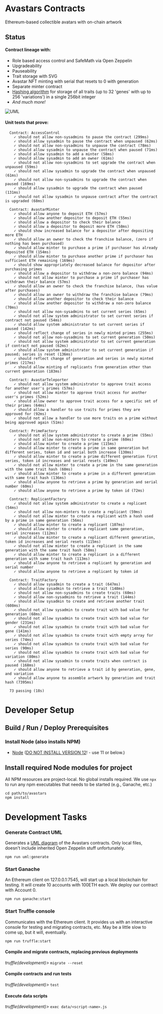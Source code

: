 # Avastars Contracts
Ethereum-based collectible avatars with on-chain artwork

## Status
#### Contract lineage with:
 * Role based access control and SafeMath via Open Zeppelin
 * Upgradeability
 * Pauseability
 * Trait storage with SVG
 * Avastar NFT minting with serial that resets to 0 with generation
 * Separate minter contract
 * [Hashing algorithm](README_Trait_Hash.md) for storage of all traits (up to 32 'genes' with up to 256 'variations') in a single 256bit integer
 * _And much more!_
 
 ![UML](AvastarsUML.png)

#### Unit tests that prove:
```
  Contract: AccessControl
    ✓ should not allow non-sysadmins to pause the contract (299ms)
    ✓ should allow sysadmin to pause the contract when unpaused (62ms)
    ✓ should not allow non-sysadmins to unpause the contract (78ms)
    ✓ should allow sysadmin to unpause the contract when paused (71ms)
    ✓ should allow sysadmin to add a minter (58ms)
    ✓ should allow sysadmin to add an owner (61ms)
    ✓ should not allow non-sysadmins to set upgrade the contract when unpaused (59ms)
    ✓ should not allow sysadmin to upgrade the contract when unpaused (61ms)
    ✓ should not allow non-sysadmins to upgrade the contract when paused (169ms)
    ✓ should allow sysadmin to upgrade the contract when paused (131ms)
    ✓ should not allow sysadmin to unpause contract after the contract is upgraded (68ms)

  Contract: AvastarMinter
    ✓ should allow anyone to deposit ETH (57ms)
    ✓ should allow another depositor to deposit ETH (55ms)
    ✓ should allow a depositor to check their balance
    ✓ should allow a depositor to deposit more ETH (58ms)
    ✓ should show increased balance for a depositor after depositing more ETH
    ✓ should allow an owner to check the franchise balance, (zero if nothing has been purchased)
    ✓ should allow minter to purchase a prime if purchaser has already deposited ETH (154ms)
    ✓ should allow minter to purchase another prime if purchaser has sufficient ETH remaining (169ms)
    ✓ should show appropriately decreased balance for depositor after purchasing primes
    ✓ should allow a depositor to withdraw a non-zero balance (94ms)
    ✓ should not allow minter to purchase a prime if purchaser has withdrawn their balance (57ms)
    ✓ should allow an owner to check the franchise balance, (has value after purchases)
    ✓ should allow an owner to withdraw the franchise balance (79ms)
    ✓ should allow another depositor to check their balance
    ✓ should allow another depositor to withdraw a non-zero balance (70ms)
    ✓ should not allow non-sysadmins to set current series (65ms)
    ✓ should not allow system administrator to set current series if contract not paused (54ms)
    ✓ should allow system administrator to set current series if paused (142ms)
    ✓ should reflect change of series in newly minted primes (255ms)
    ✓ should not allow non-sysadmins to set current generation (50ms)
    ✓ should not allow system administrator to set current generation if contract not paused (62ms)
    ✓ should allow system administrator to set current generation if paused; series is reset (136ms)
    ✓ should reflect change of generation and series in newly minted primes (217ms)
    ✓ should allow minting of replicants from generation other than current generation (183ms)

  Contract: AvastarTeleporter
    ✓ should not allow system administrator to approve trait access for another user's primes (57ms)
    ✓ should not allow minter to approve trait access for another user's primes (52ms)
    ✓ should allow owner to approve trait access for a specific set of their primes (64ms)
    ✓ should allow a handler to use traits for primes they are approved for (92ms)
    ✓ should not allow a handler to use more traits on a prime without being approved again (51ms)

  Contract: PrimeFactory
    ✓ should not allow system administrator to create a prime (55ms)
    ✓ should not allow non-minters to create a prime (60ms)
    ✓ should allow minter to create a prime (115ms)
    ✓ should allow minter to create a prime in same generation but different series, token id and serial both increase (130ms)
    ✓ should allow minter to create a prime different generation first series, token id increases and serial resets (149ms)
    ✓ should not allow minter to create a prime in the same generation with the same trait hash (60ms)
    ✓ should allow minter to create a prime in a different generation with same trait hash (136ms)
    ✓ should allow anyone to retrieve a prime by generation and serial number (60ms)
    ✓ should allow anyone to retrieve a prime by token id (72ms)

  Contract: ReplicantFactory
    ✓ should not allow system administrator to create a replicant (54ms)
    ✓ should not allow non-minters to create a replicant (59ms)
    ✓ should not allow minter to create a replicant with a hash used by a prime in same generation (56ms)
    ✓ should allow minter to create a replicant (107ms)
    ✓ should allow minter to create a replicant same generation, serial increases (112ms)
    ✓ should allow minter to create a replicant different generation, token id increases and serial resets (115ms)
    ✓ should not allow minter to create a replicant in the same generation with the same trait hash (58ms)
    ✓ should allow minter to create a replicant in a different generation with same trait hash (113ms)
    ✓ should allow anyone to retrieve a replicant by generation and serial number
    ✓ should allow anyone to retrieve a replicant by token id

  Contract: TraitFactory
    ✓ should allow sysadmin to create a trait (647ms)
    ✓ should allow sysadmin to retrieve a trait (148ms)
    ✓ should not allow non-sysadmins to create traits (60ms)
    ✓ should allow non-sysadmins to retrieve a trait (144ms)
    ✓ should allow sysadmin to create and retrieve another trait (608ms)
    ✓ should not allow sysadmin to create trait with bad value for generation (68ms)
    ✓ should not allow sysadmin to create trait with bad value for gender (231ms)
    ✓ should not allow sysadmin to create trait with bad value for gene (141ms)
    ✓ should not allow sysadmin to create trait with empty array for series (74ms)
    ✓ should not allow sysadmin to create trait with bad value for series (90ms)
    ✓ should not allow sysadmin to create trait with bad value for variation (80ms)
    ✓ should not allow sysadmin to create traits when contract is paused (168ms)
    ✓ should allow anyone to retrieve a trait id by generation, gene, and variation
    ✓ should allow anyone to assemble artwork by generation and trait hash (7395ms)

  73 passing (18s)
```

#  Developer Setup
## Build / Run / Deploy Prerequisites
### Install Node (also installs NPM)
 * [Node](https://nodejs.org/en/download/) ([DO NOT INSTALL VERSION 12](https://github.com/trufflesuite/truffle/issues/2070)! - use 11 or below.)

## Install required Node modules for project
All NPM resources are project-local. No global installs required. We use `npx` to run any npm
executables that needs to be started (e.g., Ganache, etc.)

```
cd path/to/avastars
npm install
```

# Development Tasks
### Generate Contract UML
Generates a [UML diagram](AvastarsUML.png) of the Avastars contracts. Only local files, doesn't include inherited Open Zeppelin stuff unfortunately.

```npm run uml:generate```

### Start Ganache
An Ethereum client on 127.0.0.1:7545, will start up a local blockchain for testing. It will
create 10 accounts with 100ETH each. We deploy our contract with Account 0.

```npm run ganache:start```

### Start Truffle console
Communicates with the Ethereum client. It provides us with an interactive console for testing
and migrating contracts, etc. May be a little slow to come up, but it will, eventually.

```npm run truffle:start```

#### Compile and migrate contracts, replacing previous deployments
*truffle(development)>* ```migrate --reset```

#### Compile contracts and run tests
*truffle(development)>* ```test```

#### Execute data scripts
*truffle(development)>* ```exec data/<script-name>.js```